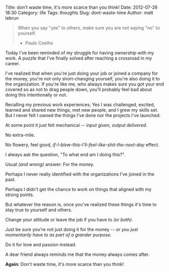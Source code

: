 Title: don't waste time, it's more scarce than you think!
Date: 2012-07-26 18:30
Category: life
Tags: thoughts
Slug: dont-waste-time
Author: matt lebrun


> When you say "yes" to others, make sure you are not saying "no" to 
> yourself.
> - Paulo Coelho


Today I've been reminded of my struggle for having ownership with my work. 
A puzzle that I've finally solved after reaching a crossroad in my career. 

I've realized that when you're just doing your job or joined a company for 
the money, you're not only short-changing yourself, you're also doing it to 
the organization. If you're like me, who always makes sure you got your end 
covered so as not to drag people down, you'll probably feel bad about doing 
this intentionally or not.

Recalling my previous work experiences; Yes I was challenged, excited, 
learned and shared new things, met new people, and I grew my skills set. 
But I never felt I owned the things I've done nor the projects I've 
launched. 

At some point it just felt mechanical _-- input given, output delivered._ 

No extra-mile. 

No flowery, feel good, _if-I-blew-this-I'll-feel-like-shit-the-next-day_ 
effect. 

I always ask the question, "To what end am I doing this?". 

Usual _(and wrong)_ answer: For the money. 

Perhaps I never really identified with the organizations I've joined in the 
past. 

Perhaps I didn't get the chance to work on things that aligned with my 
strong points. 

But whatever the reason is, once you've realized these things it's time to 
stay true to yourself and others. 

Change your attitude or leave the job if you have to _(or both)_. 

Just be sure you're not just doing it for the money _-- or you just 
momentarily have to as part of a grander purpose._ 

Do it for love and passion instead. 

A dear friend always reminds me that the money always comes after. 

__Again:__ Don't waste time, it's more scarce than you think!
